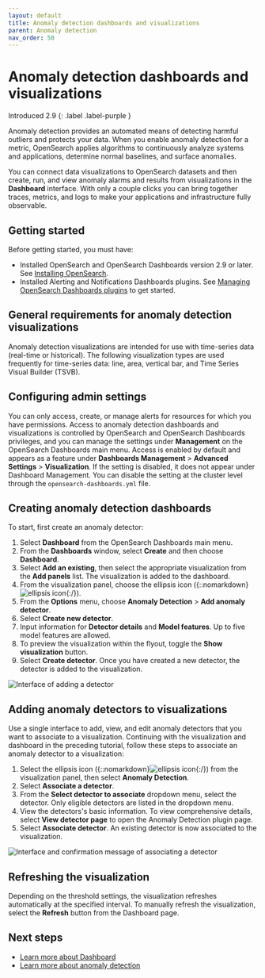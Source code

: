 ```yaml
---
layout: default
title: Anomaly detection dashboards and visualizations
parent: Anomaly detection
nav_order: 50
---
```


# Anomaly detection dashboards and visualizations
Introduced 2.9
{: .label .label-purple }

Anomaly detection provides an automated means of detecting harmful outliers and protects your data. When you enable anomaly detection for a metric, OpenSearch applies algorithms to continuously analyze systems and applications, determine normal baselines, and surface anomalies. 

You can connect data visualizations to OpenSearch datasets and then create, run, and view anomaly alarms and results from visualizations in the **Dashboard** interface. With only a couple clicks you can bring together traces, metrics, and logs to make your applications and infrastructure fully observable.

## Getting started 

Before getting started, you must have:

- Installed OpenSearch and OpenSearch Dashboards version 2.9 or later. See [Installing OpenSearch]({{site.url}}{{site.baseurl}}/install-and-configure/install-opensearch/index/).
- Installed Alerting and Notifications Dashboards plugins. See [Managing OpenSearch Dashboards plugins]({{site.url}}{{site.baseurl}}/install-and-configure/install-dashboards/plugins/) to get started.

## General requirements for anomaly detection visualizations

Anomaly detection visualizations are intended for use with time-series data (real-time or historical). The following visualization types are used frequently for time-series data: line, area, vertical bar, and Time Series Visual Builder (TSVB).

## Configuring admin settings

 You can only access, create, or manage alerts for resources for which you have permissions. Access to anomaly detection dashboards and visualizations is controlled by OpenSearch and OpenSearch Dashboards privileges, and you can manage the settings under **Management** on the OpenSearch Dashboards main menu. Access is enabled by default and appears as a feature under **Dashboards Management** > **Advanced Settings** > **Visualization**. If the setting is disabled, it does not appear under Dashboard Management. You can disable the setting at the cluster level through the `opensearch-dashboards.yml` file.

## Creating anomaly detection dashboards

To start, first create an anomaly detector:

1. Select **Dashboard** from the OpenSearch Dashboards main menu.
2. From the **Dashboards** window, select **Create** and then choose **Dashboard**.
3. Select **Add an existing**, then select the appropriate visualization from the **Add panels** list. The visualization is added to the dashboard.
4. From the visualization panel, choose the ellipsis icon ({::nomarkdown}<img src="{{site.url}}{{site.baseurl}}/images/ellipsis-icon.png" class="inline-icon" alt="ellipsis icon"/>{:/}).
5. From the **Options** menu, choose **Anomaly Detection** > **Add anomaly detector**.
6. Select **Create new detector**.
7. Input information for **Detector details** and **Model features**. Up to five model features are allowed. 
8. To preview the visualization within the flyout, toggle the **Show visualization** button.
9. Select **Create detector**. Once you have created a new detector, the detector is added to the visualization.  

![Interface of adding a detector]({{site.url}}{{site.baseurl}}/images/dashboards/add-detector.png)

## Adding anomaly detectors to visualizations

Use a single interface to add, view, and edit anomaly detectors that you want to associate to a visualization. Continuing with the visualization and dashboard in the preceding tutorial, follow these steps to associate an anomaly detector to a visualization:
 
1. Select the ellipsis icon ({::nomarkdown}<img src="{{site.url}}{{site.baseurl}}/images/ellipsis-icon.png" class="inline-icon" alt="ellipsis icon"/>{:/}) from the visualization panel, then select **Anomaly Detection**.
2. Select **Associate a detector**.
3. From the **Select detector to associate** dropdown menu, select the detector. Only eligible detectors are listed in the dropdown menu.
4. View the detectors's basic information. To view comprehensive details, select **View detector page** to open the Anomaly Detection plugin page.
5. Select **Associate detector**. An existing detector is now associated to the visualization.

![Interface and confirmation message of associating a detector]({{site.url}}{{site.baseurl}}/images/dashboards/associated-detector.png)

## Refreshing the visualization

Depending on the threshold settings, the visualization refreshes automatically at the specified interval. To manually refresh the visualization, select the **Refresh** button from the Dashboard page.

## Next steps

- [Learn more about Dashboard]({{site.url}}{{site.baseurl}}/dashboards/dashboard/index/)
- [Learn more about anomaly detection]({{site.url}}{{site.baseurl}}/observing-your-data/ad/index/)
